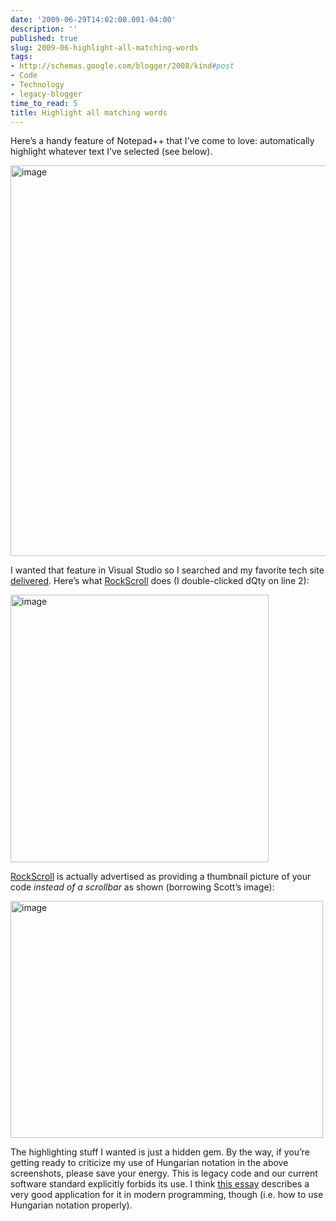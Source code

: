 ```yaml
---
date: '2009-06-29T14:02:00.001-04:00'
description: ''
published: true
slug: 2009-06-highlight-all-matching-words
tags:
- http://schemas.google.com/blogger/2008/kind#post
- Code
- Technology
- legacy-blogger
time_to_read: 5
title: Highlight all matching words
---
```


<p>Here’s a handy feature of Notepad++ that I’ve come to love: automatically highlight whatever text I’ve selected (see below).</p>  <p><img alt="image" border="0" height="625" src="http://lh4.ggpht.com/_IKD9WtY5kxU/SkkBpF3WXdI/AAAAAAAAANc/UqZTKM-RklE/image4.png?imgmax=800" style="border-right-width: 0px; display: inline; border-top-width: 0px; border-bottom-width: 0px; border-left-width: 0px;" title="image" width="583" /> </p>  <p>I wanted that feature in Visual Studio so I searched and my favorite tech site <a href="http://stackoverflow.com/questions/256931/how-to-highlight-occurrences-of-a-search-term-in-text-in-visual-studio">delivered</a>. Here’s what <a href="http://www.hanselman.com/blog/IntroducingRockScroll.aspx">RockScroll</a> does (I double-clicked dQty on line 2):</p>  <p><img alt="image" border="0" height="428" src="http://lh4.ggpht.com/_IKD9WtY5kxU/SkkBpd7xgHI/AAAAAAAAANg/mBBGrHg3c0M/image9.png?imgmax=800" style="border-right-width: 0px; display: inline; border-top-width: 0px; border-bottom-width: 0px; border-left-width: 0px;" title="image" width="413" /> </p>  <p><a href="http://www.hanselman.com/blog/IntroducingRockScroll.aspx">RockScroll</a> is actually advertised as providing a thumbnail picture of your code <em>instead of a scrollbar</em> as shown (borrowing Scott’s image):</p>  <p><img alt="image" border="0" height="379" src="http://lh5.ggpht.com/_IKD9WtY5kxU/SkkBp--81cI/AAAAAAAAANk/hnCM9vqDhkU/image13.png?imgmax=800" style="border-right-width: 0px; display: inline; border-top-width: 0px; border-bottom-width: 0px; border-left-width: 0px;" title="image" width="500" /></p>  <p>The highlighting stuff I wanted is just a hidden gem. By the way, if you’re getting ready to criticize my use of Hungarian notation in the above screenshots, please save your energy. This is legacy code and our current software standard explicitly forbids its use. I think <a href="http://www.joelonsoftware.com/articles/Wrong.html">this essay</a> describes a very good application for it in modern programming, though (i.e. how to use Hungarian notation properly).</p>